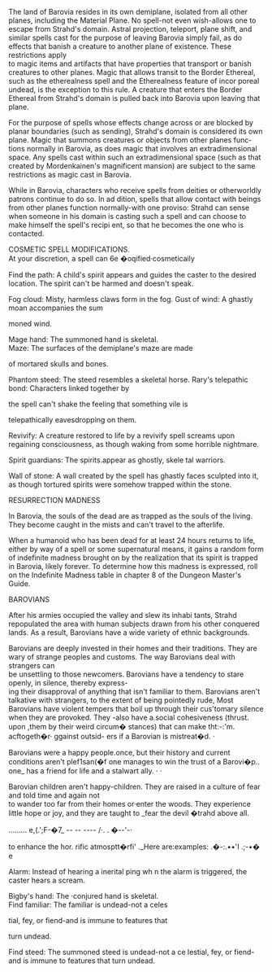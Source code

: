 The land of Barovia resides in its own demiplane, isolated from all other planes, including the Material Plane. No spell-not even wish-allows one to escape from Strahd's domain. Astral projection, teleport, plane shift, and similar spells cast for the purpose of leaving Barovia simply fail, as do effects that banish a creature to another plane of existence. These restrictions apply  
to magic items and artifacts that have properties that transport or banish creatures to other planes. Magic that allows transit to the Border Ethereal, such as the etherealness spell and the Etherealness feature of incor­ poreal undead, is the exception to this rule. A creature that enters the Border Ethereal from Strahd's domain is pulled back into Barovia upon leaving that plane.

For the purpose of spells whose effects change across or are blocked by planar boundaries (such as sending), Strahd's domain is considered its own plane. Magic that summons creatures or objects from other planes func­ tions normally in Barovia, as does magic that involves an extradimensional space. Any spells cast within such an extradimensional space (such as that created by Mordenkainen's magnificent mansion) are subject to the same restrictions as magic cast in Barovia.

While in Barovia, characters who receive spells from deities or otherworldly patrons continue to do so. In ad­ dition, spells that allow contact with beings from other planes function normally-with one proviso: Strahd can sense when someone in his domain is casting such a spell and can choose to make himself the spell's recipi­ ent, so that he becomes the one who is contacted.

COSMETIC SPELL MODIFICATIONS.  
At your discretion, a spell can 6e �oqified·cosmeticaily

Find the path: A child's spirit appears and guides the caster to the desired location. The spirit can't be harmed and doesn't speak.

Fog cloud: Misty, harmless claws form in the fog. Gust of wind: A ghastly moan accompanies the sum­

moned wind.

Mage hand: The summoned hand is skeletal.  
Maze: The surfaces of the demiplane's maze are made

of mortared skulls and bones.

Phantom steed: The steed resembles a skeletal horse. Rary's telepathic bond: Characters linked together by

the spell can't shake the feeling that something vile is

telepathically eavesdropping on them.

Revivify: A creature restored to life by a revivify spell screams upon regaining consciousness, as though waking from some horrible nightmare.

Spirit guardians: The spirits.appear as ghostly, skele­ tal warriors.

Wall of stone: A wall created by the spell has ghastly faces sculpted into it, as though tortured spirits were somehow trapped within the stone.

RESURRECTION MADNESS

In Barovia, the souls of the dead are as trapped as the souls of the living. They become caught in the mists and can't travel to the afterlife.

When a humanoid who has been dead for at least 24 hours returns to life, either by way of a spell or some supernatural means, it gains a random form of indefinite madness brought on by the realization that its spirit is trapped in Barovia, likely forever. To determine how this madness is expressed, roll on the Indefinite Madness table in chapter 8 of the Dungeon Master's Guide.

BAROVIANS

After his armies occupied the valley and slew its inhabi­ tants, Strahd repopulated the area with human subjects drawn from his other conquered lands. As a result, Barovians have a wide variety of ethnic backgrounds.

Barovians are deeply invested in their homes and their traditions. They are wary of strange peoples and customs. The way Barovians deal with strangers can  
be unsettling to those newcomers. Barovians have a tendency to stare openly, in silence, thereby express-  
ing their disapproval of anything that isn't familiar to them. Barovians aren't talkative with strangers, to the extent of being pointedly rude, Most Barovians have violent tempers that boil up through their cus'tomary silence when they are provoked. They -also have a.social cohesiveness (thrust. upon ,them by their weird circum� stances) that can make tht:-:'m. acftogeth�r· ggainst outsid- ers if a Barovian is mistreat�d. ·

Barovians were a happy people.once, but their history and current conditions aren't plef1san(�f one manages to win the trust of a Barovi�p.. one_ has a friend for life and a stalwart ally. · ·

Barovian children aren't happy-children. They are raised in a culture of fear and told time and again not  
to wander too far from their homes or·enter the woods. They experience little hope or joy, and they are taught to _fear the devil �trahd above all.

......... e,(.';F-�7_ -- -- ---- \/·. . �--'-·

to enhance the hor. rific atmosptt�rfi' ._Here are:examples: \.�-:.••'I .;-•� e

Alarm: Instead of hearing a inerital ping wh n the alarm is triggered, the caster hears a scream.

Bigby's hand: The ·conjured hand is skeletal.  
Find familiar: The familiar is undead-not a celes­

tial, fey, or fiend-and is immune to features that

turn undead.

Find steed: The summoned steed is undead-not a ce­ lestial, fey, or fiend-and is immune to features that turn undead.